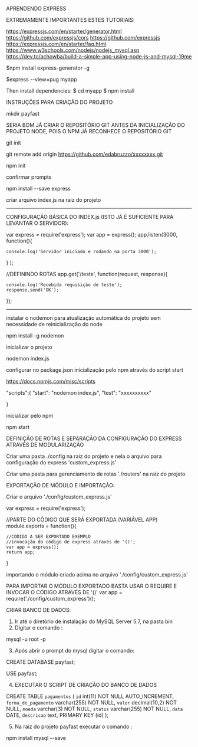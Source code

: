 APRENDENDO EXPRESS

EXTREMAMENTE IMPORTANTES ESTES TUTORIAIS: 

https://expressjs.com/en/starter/generator.html
https://github.com/expressjs/cors
https://github.com/expressjs
https://expressjs.com/en/starter/faq.html
https://www.w3schools.com/nodejs/nodejs_mysql.asp
https://dev.to/achowba/build-a-simple-app-using-node-js-and-mysql-19me

$npm install express-generator -g

$express --view=pug myapp

Then install dependencies:
$ cd myapp
$ npm install





INSTRUÇÕES PARA CRIAÇÃO DO PROJETO

mkdir payfast

SERIA BOM JÁ CRIAR O REPOSITÓRIO GIT ANTES DA INICIALIZAÇÃO DO PROJETO NODE, POIS O NPM JÁ RECONHECE O REPOSITÓRIO GIT

git init

git remote add origin https://github.com/edabruzzo/xxxxxxxx.git

npm init

confirmar prompts

npm install --save express

criar arquivo index.js na raiz do projeto 


-------------------------------------------------------------------

CONFIGURAÇÃO BÁSICA DO INDEX.js (ISTO JÁ É SUFICIENTE PARA LEVANTAR O SERVIDOR):

var express = require('express');
var app = express();
app.listen(3000, function(){

	console.log('Servidor iniciado e rodando na porta 3000');

} );


//DEFININDO ROTAS
app.get('/teste', function(request, response){

	console.log('Recebida requisição de teste');
	response.send('OK');

});

------------------------------------------------------------------

instalar o nodemon para atualização automática do projeto sem necessidade de reinicialização do node

npm install -g nodemon


inicializar o projeto

nodemon index.js

configurar no package.json inicialização pelo npm através do script start

https://docs.npmjs.com/misc/scripts

"scripts":{
		"start": "nodemon index.js",
		"test": "xxxxxxxxxx"

}


inicializar pelo npm 

npm start


DEFINIÇÃO DE ROTAS E SEPARAÇÃO DA CONFIGURAÇÃO DO EXPRESS ATRAVÉS DE MODULARIZAÇÃO

Criar uma pasta ./config na raiz do projeto e nela o arquivo para configuração do express 'custom_express.js'

Criar uma pasta para gerenciamento de rotas './routers' na raiz do projeto

EXPORTAÇÃO DE MÓDULO E IMPORTAÇÃO:

Criar o arquivo  './config/custom_express.js'

var express = require('express');

//PARTE DO CÓDIGO QUE SERÁ EXPORTADA (VARIÁVEL APP)
module.exports = function(){

	//CODIGO A SER EXPORTADO EXEMPLO
	//invocação do código de express através de '()';
	var app = express();
	return app;

}


importando o módulo criado acima no arquivo './config/custom_express.js'

PARA IMPORTAR O MÓDULO EXPORTADO BASTA USAR O REQUIRE E INVOCAR O CÓDIGO ATRAVÉS DE '()'
var app =  require('./config/custom_express')();



CRIAR BANCO DE DADOS:

1. Ir até o diretório de instalação do MySQL Server 5.7, na pasta bin
2. Digitar o comando : 

mysql -u root -p

3. Após abrir o prompt do mysql digitar o comando:

CREATE DATABASE payfast;

USE payfast;

4. EXECUTAR O SCRIPT DE CRIAÇÃO DO BANCO DE DADOS 

CREATE TABLE `pagamentos` (
    `id` int(11) NOT NULL AUTO_INCREMENT,
  `forma_de_pagamento` varchar(255) NOT NULL,
  `valor` decimal(10,2) NOT NULL,
  `moeda` varchar(3) NOT NULL,
  `status` varchar(255) NOT NULL,
  `data` DATE,
  `descricao` text,
   PRIMARY KEY (id)
  );


5. Na raiz do projeto payfast executar o comando : 

npm install mysql --save

